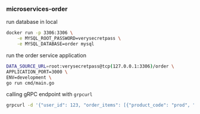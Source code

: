 ### microservices-order

run database in local

```sh
docker run -p 3306:3306 \
    -e MYSQL_ROOT_PASSWORD=verysecretpass \
    -e MYSQL_DATABASE=order mysql

```

run the order service application

```sh
DATA_SOURCE_URL=root:verysecretpass@tcp(127.0.0.1:3306)/order \
APPLICATION_PORT=3000 \
ENV=development \
go run cmd/main.go
```

calling gRPC endpoint with `grpcurl`

```sh
grpcurl -d '{"user_id": 123, "order_items": [{"product_code": "prod", "quantity": 4, "unit_price": 12}]}' -plaintext localhost:3000 Order/Create
```
